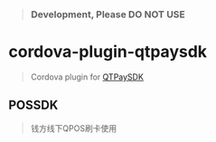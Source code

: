 > ### Development, Please DO NOT USE

# cordova-plugin-qtpaysdk

> Cordova plugin for [QTPaySDK](https://github.com/QTPay/QTPaySDK-Android)

## POSSDK

> 钱方线下QPOS刷卡使用